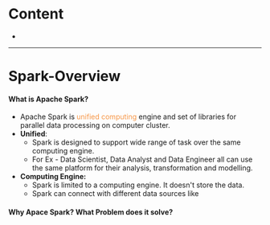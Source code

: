 # Content
- 

---

# Spark-Overview
#### What is Apache Spark?
- Apache Spark is <font color="#f79646">unified computing</font> engine and set of libraries for parallel data processing on computer cluster.
- **Unified**: 
	- Spark is designed to support wide range of task over the same computing engine.
	- For Ex - Data Scientist, Data Analyst and Data Engineer all can use the same platform for their analysis, transformation and modelling.
- **Computing Engine:**
	- Spark is limited to a computing engine. It doesn't store the data.
	- Spark can connect with different data sources like 
#### Why Apace Spark? What Problem does it solve?
